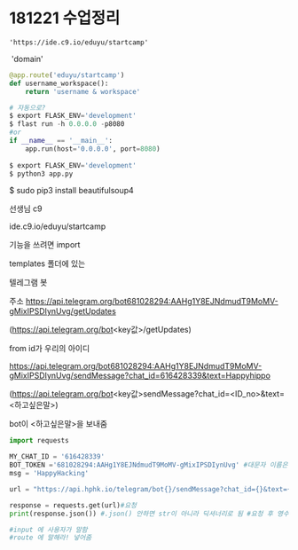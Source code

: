 # 181221 수업정리

`'https://ide.c9.io/eduyu/startcamp'`

​			'domain'



```python
@app.route('eduyu/startcamp')
def username_workspace():
    return 'username & workspace'

# 자동으로?
$ export FLASK_ENV='development'
$ flast run -h 0.0.0.0 -p8080
#or
if __name__ == '__main__':
    app.run(host='0.0.0.0', port=8080)
    
$ export FLASK_ENV='development'
$ python3 app.py
```

$ sudo pip3 install beautifulsoup4



선생님 c9

ide.c9.io/eduyu/startcamp

기능을 쓰려면  import

 templates 폴더에 있는 



텔레그램 봇

주소 https://api.telegram.org/bot681028294:AAHg1Y8EJNdmudT9MoMV-gMixIPSDIynUvg/getUpdates

(https://api.telegram.org/bot<key값>/getUpdates)

from id가 우리의 아이디



https://api.telegram.org/bot681028294:AAHg1Y8EJNdmudT9MoMV-gMixIPSDIynUvg/sendMessage?chat_id=616428339&text=Happyhippo

(https://api.telegram.org/bot<key값>sendMessage?chat_id=<ID_no>&text=<하고싶은말>)

bot이 <하고싶은말>을 보내줌



```python
import requests

MY_CHAT_ID = '616428339'
BOT_TOKEN ='681028294:AAHg1Y8EJNdmudT9MoMV-gMixIPSDIynUvg' #대문자 이름은 상수
msg = 'HappyHacking'

url = "https://api.hphk.io/telegram/bot{}/sendMessage?chat_id={}&text={}".format(BOT_TOKEN, MY_CHAT_ID, msg)

response = requests.get(url)#요청
print(response.json()) #.json() 안하면 str이 아니라 딕셔너리로 됨 #요청 후 영수증

#input 에 사용자가 말함
#route 에 말해라! 넣어줌
```









